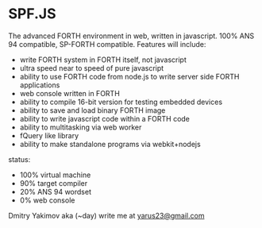 SPF.JS
======

The advanced FORTH environment in web, written in javascript. 100% ANS 94 compatible, SP-FORTH compatible.
Features will include:

- write FORTH system in FORTH itself, not javascript
- ultra speed near to speed of pure javascript
- ability to use FORTH code from node.js to write server side FORTH applications
- web console written in FORTH
- ability to compile 16-bit version for testing embedded devices
- ability to save and load binary FORTH image
- ability to write javascript code within a FORTH code
- ability to multitasking via web worker
- fQuery like library
- ability to make standalone programs via webkit+nodejs

status:

- 100% virtual machine
- 90%  target compiler
- 20%  ANS 94 wordset
- 0%   web console


Dmitry Yakimov aka (~day)
write me at yarus23@gmail.com
